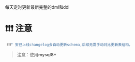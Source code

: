 每天定时更新最新完整的dml和ddl
# ❗❗❗ 注意
```js
 ❗❗❗" 安已上线changelog会自动更新schema,后续无需手动对比更新表结构。
```
>注意：使用**mysql8+**
